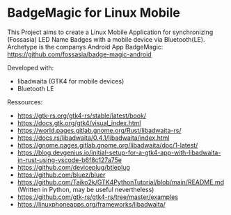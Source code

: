 # BadgeMagic for Linux Mobile

This Project aims to create a Linux Mobile Application for synchronizing (Fossasia) LED Name Badges with a mobile device via Bluetooth(LE). 
Archetype is the companys Android App BadgeMagic: https://github.com/fossasia/badge-magic-android

Developed with:
- libadwaita (GTK4 for mobile devices)
- Bluetooth LE


Ressources:
- https://gtk-rs.org/gtk4-rs/stable/latest/book/
- https://docs.gtk.org/gtk4/visual_index.html
- https://world.pages.gitlab.gnome.org/Rust/libadwaita-rs/
- https://docs.rs/libadwaita/0.4.1/libadwaita/index.html
- https://gnome.pages.gitlab.gnome.org/libadwaita/doc/1-latest/
- https://blog.devgenius.io/initial-setup-for-a-gtk4-app-with-libadwaita-in-rust-using-vscode-b6f8c127a75e
- https://github.com/deviceplug/btleplug
- https://github.com/bluez/bluer
- https://github.com/Taiko2k/GTK4PythonTutorial/blob/main/README.md (Written in Python, may be useful nevertheless)
- https://github.com/gtk-rs/gtk4-rs/tree/master/examples
- https://linuxphoneapps.org/frameworks/libadwaita/
